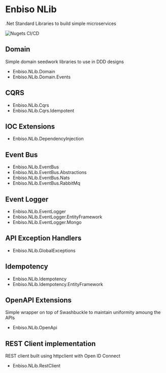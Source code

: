 # Enbiso NLib

.Net Standard Libraries to build simple microservices

![Nugets CI/CD](https://github.com/enbiso/Enbiso.NLib/workflows/Nugets%20CI/CD/badge.svg)

## Domain

Simple domain seedwork libraries to use in DDD designs

- Enbiso.NLib.Domain
- Enbiso.NLib.Domain.Events

## CQRS
- Enbiso.NLib.Cqrs
- Enbiso.NLib.Cqrs.Idempotent

## IOC Extensions
- Enbiso.NLib.DependencyInjection

## Event Bus
- Enbiso.NLib.EventBus
- Enbiso.NLib.EventBus.Abstractions
- Enbiso.NLib.EventBus.Nats
- Enbiso.NLib.EventBus.RabbitMq

## Event Logger
- Enbiso.NLib.EventLogger
- Enbiso.NLib.EventLogger.EntityFramework
- Enbiso.NLib.EventLogger.Mongo

## API Exception Handlers
- Enbiso.NLib.GlobalExceptions

## Idempotency
- Enbiso.NLib.Idempotency
- Enbiso.NLib.Idempotency.EntityFramework

## OpenAPI Extensions

Simple wrapper on top of Swashbuckle to maintain uniformity amoung the APIs

- Enbiso.NLib.OpenApi

## REST Client implementation

REST client built using httpclient with Open ID Connect

- Enbiso.NLib.RestClient
